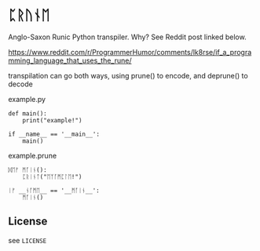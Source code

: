 # ᛈᚱᚢᚾᛖ
Anglo-Saxon Runic Python transpiler. Why? See Reddit post linked below.

https://www.reddit.com/r/ProgrammerHumor/comments/lk8rse/if_a_programming_language_that_uses_the_rune/

transpilation can go both ways, using prune() to encode, and deprune() to decode

example.py
```
def main():
    print("example!")

if __name__ == '__main__':
    main()
```
example.prune
```
ᛞᛖᚠ ᛗᚪᛁᚾ():
    ᛈᚱᛁᚾᛏ("ᛖᛉᚪᛗᛈᛚᛖ!")

ᛁᚠ __ᚾᚪᛗᛖ__ == '__ᛗᚪᛁᚾ__':
    ᛗᚪᛁᚾ()
```

## License
see ```LICENSE```
